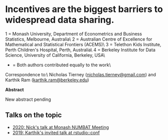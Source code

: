 # Incentives are the biggest barriers to widespread data sharing.


1 = Monash University, Department of Econometrics and Business Statistics, Melbourne, Australia\\
2 = Australian Centre of Excellence for Mathematical and Statistical Frontiers (ACEMS)\\
3 = Telethon Kids Institute, Perth Children's Hospital, Perth, Australia\\
4 = Berkeley Institute for Data Science, University of California, Berkeley, USA\\
* = Both authors contributed equally to the work\\


Correspondence to:\\
Nicholas Tierney (nicholas.tierney@gmail.com) and Karthik Ram (karthik.ram@berkeley.edu)

**Abstract**

New abstract pending

## Talks on the topic

* [2020: Nick's talk at Monash NUMBAT Meeting](https://github.com/njtierney/numbat-data)
* [2019: Karthik's invited talk at rstudio::conf](https://github.com/karthik/rstudio2019)
